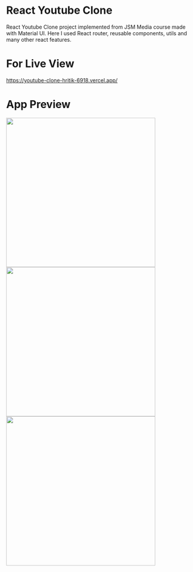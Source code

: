 # React Youtube Clone

React Youtube Clone project implemented from JSM Media course made with Material UI. Here I used React router, reusable components, utils and many other react features.

# For Live View
https://youtube-clone-hritik-6918.vercel.app/

# App Preview

<img width="400" src="https://user-images.githubusercontent.com/113149328/230723442-0287b85a-6d3a-4e28-994c-87bdf8d4f619.png"> <img width="400" src="https://user-images.githubusercontent.com/113149328/230723502-b03924ca-dbfc-44ed-9714-d03ad0f84249.png"> <img width="400" src="https://user-images.githubusercontent.com/113149328/230723532-ff0f967b-6266-4491-84e3-b34706bbcc4a.png">
